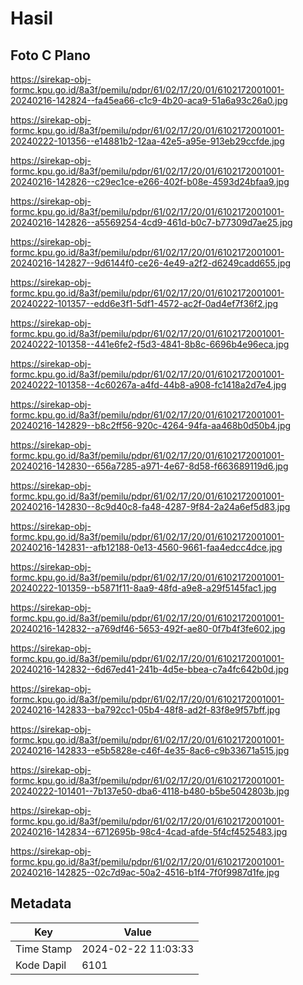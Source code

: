 # Hasil

## Foto C Plano

https://sirekap-obj-formc.kpu.go.id/8a3f/pemilu/pdpr/61/02/17/20/01/6102172001001-20240216-142824--fa45ea66-c1c9-4b20-aca9-51a6a93c26a0.jpg

https://sirekap-obj-formc.kpu.go.id/8a3f/pemilu/pdpr/61/02/17/20/01/6102172001001-20240222-101356--e14881b2-12aa-42e5-a95e-913eb29ccfde.jpg

https://sirekap-obj-formc.kpu.go.id/8a3f/pemilu/pdpr/61/02/17/20/01/6102172001001-20240216-142826--c29ec1ce-e266-402f-b08e-4593d24bfaa9.jpg

https://sirekap-obj-formc.kpu.go.id/8a3f/pemilu/pdpr/61/02/17/20/01/6102172001001-20240216-142826--a5569254-4cd9-461d-b0c7-b77309d7ae25.jpg

https://sirekap-obj-formc.kpu.go.id/8a3f/pemilu/pdpr/61/02/17/20/01/6102172001001-20240216-142827--9d6144f0-ce26-4e49-a2f2-d6249cadd655.jpg

https://sirekap-obj-formc.kpu.go.id/8a3f/pemilu/pdpr/61/02/17/20/01/6102172001001-20240222-101357--edd6e3f1-5df1-4572-ac2f-0ad4ef7f36f2.jpg

https://sirekap-obj-formc.kpu.go.id/8a3f/pemilu/pdpr/61/02/17/20/01/6102172001001-20240222-101358--441e6fe2-f5d3-4841-8b8c-6696b4e96eca.jpg

https://sirekap-obj-formc.kpu.go.id/8a3f/pemilu/pdpr/61/02/17/20/01/6102172001001-20240222-101358--4c60267a-a4fd-44b8-a908-fc1418a2d7e4.jpg

https://sirekap-obj-formc.kpu.go.id/8a3f/pemilu/pdpr/61/02/17/20/01/6102172001001-20240216-142829--b8c2ff56-920c-4264-94fa-aa468b0d50b4.jpg

https://sirekap-obj-formc.kpu.go.id/8a3f/pemilu/pdpr/61/02/17/20/01/6102172001001-20240216-142830--656a7285-a971-4e67-8d58-f663689119d6.jpg

https://sirekap-obj-formc.kpu.go.id/8a3f/pemilu/pdpr/61/02/17/20/01/6102172001001-20240216-142830--8c9d40c8-fa48-4287-9f84-2a24a6ef5d83.jpg

https://sirekap-obj-formc.kpu.go.id/8a3f/pemilu/pdpr/61/02/17/20/01/6102172001001-20240216-142831--afb12188-0e13-4560-9661-faa4edcc4dce.jpg

https://sirekap-obj-formc.kpu.go.id/8a3f/pemilu/pdpr/61/02/17/20/01/6102172001001-20240222-101359--b5871f11-8aa9-48fd-a9e8-a29f5145fac1.jpg

https://sirekap-obj-formc.kpu.go.id/8a3f/pemilu/pdpr/61/02/17/20/01/6102172001001-20240216-142832--a769df46-5653-492f-ae80-0f7b4f3fe602.jpg

https://sirekap-obj-formc.kpu.go.id/8a3f/pemilu/pdpr/61/02/17/20/01/6102172001001-20240216-142832--6d67ed41-241b-4d5e-bbea-c7a4fc642b0d.jpg

https://sirekap-obj-formc.kpu.go.id/8a3f/pemilu/pdpr/61/02/17/20/01/6102172001001-20240216-142833--ba792cc1-05b4-48f8-ad2f-83f8e9f57bff.jpg

https://sirekap-obj-formc.kpu.go.id/8a3f/pemilu/pdpr/61/02/17/20/01/6102172001001-20240216-142833--e5b5828e-c46f-4e35-8ac6-c9b33671a515.jpg

https://sirekap-obj-formc.kpu.go.id/8a3f/pemilu/pdpr/61/02/17/20/01/6102172001001-20240222-101401--7b137e50-dba6-4118-b480-b5be5042803b.jpg

https://sirekap-obj-formc.kpu.go.id/8a3f/pemilu/pdpr/61/02/17/20/01/6102172001001-20240216-142834--6712695b-98c4-4cad-afde-5f4cf4525483.jpg

https://sirekap-obj-formc.kpu.go.id/8a3f/pemilu/pdpr/61/02/17/20/01/6102172001001-20240216-142825--02c7d9ac-50a2-4516-b1f4-7f0f9987d1fe.jpg


## Metadata

| Key        | Value               |
| ---------- | ------------------- |
| Time Stamp | 2024-02-22 11:03:33 |
| Kode Dapil | 6101                |



